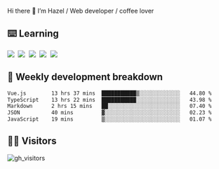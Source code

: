 
Hi there 👋 I’m Hazel / Web developer / coffee lover

## ⌨️ Learning

<samp>
 <a href="https://github.com/vuejs/core"><img src="https://api.iconify.design/logos:vue.svg" /></a>
  <a href="https://github.com/vuejs/core"><img src="https://api.iconify.design/logos:react.svg" /></a>
  <a href="https://github.com/vitejs/vite"><img src="https://api.iconify.design/logos:vitejs.svg" /></a>
  <a href="https://github.com/microsoft/TypeScript"><img src="https://api.iconify.design/logos:typescript-icon.svg" /></a> 
  <a href="https://github.com/unocss/unocss"><img src="https://api.iconify.design/logos:unocss.svg" /></a>
  

</samp>


## 🦀 Weekly development breakdown

<!--START_SECTION:waka-->

```txt
Vue.js        13 hrs 37 mins  ███████████▒░░░░░░░░░░░░░   44.80 %
TypeScript    13 hrs 22 mins  ███████████░░░░░░░░░░░░░░   43.98 %
Markdown      2 hrs 15 mins   ██░░░░░░░░░░░░░░░░░░░░░░░   07.40 %
JSON          40 mins         ▓░░░░░░░░░░░░░░░░░░░░░░░░   02.23 %
JavaScript    19 mins         ▒░░░░░░░░░░░░░░░░░░░░░░░░   01.07 %
```

<!--END_SECTION:waka-->
## 👬🏻 Visitors

![gh_visitors](https://profile-counter.glitch.me/Hazel-Lin/count.svg)

